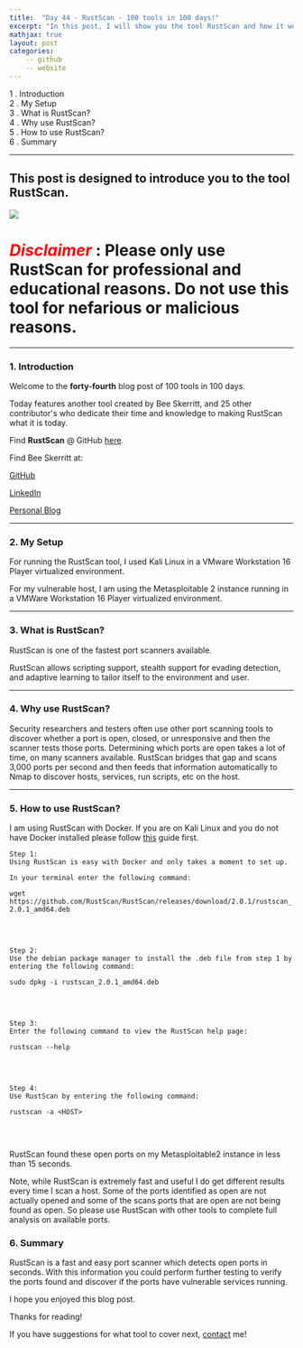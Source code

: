 ```yaml
---
title:  "Day 44 - RustScan - 100 tools in 100 days!"
excerpt: "In this post, I will show you the tool RustScan and how it works."
mathjax: true
layout: post
categories:
    -- github
    -- website
---
```


1 . Introduction
<br>
2 . My Setup
<br>
3 . What is RustScan?
<br>
4 . Why use RustScan?
<br>
5 . How to use RustScan?
<br>
6 . Summary

---

## This post is designed to introduce you to the tool RustScan.

![](https://raw.githubusercontent.com/RustScan/RustScan/master/pictures/rustscan.png)

# <span style="color:red">***Disclaimer***</span> : **Please only use RustScan for professional and educational reasons. Do not use this tool for nefarious or malicious reasons.**

---

### 1. **Introduction**

Welcome to the **forty-fourth** blog post of 100 tools in 100 days.<br>

Today features another tool created by Bee Skerritt, and 25 other contributor's who dedicate their time and knowledge to making RustScan what it is today. 

Find **RustScan** @ GitHub [here](https://github.com/RustScan/RustScan).

Find Bee Skerritt at:

[GitHub](https://github.com/bee-san)

[LinkedIn](https://www.linkedin.com/in/brandonls/)

[Personal Blog](https://skerritt.blog/)

---

### 2. **My Setup**

For running the RustScan tool, I used Kali Linux in a VMware Workstation 16 Player virtualized environment.

For my vulnerable host, I am using the Metasploitable 2 instance running in a VMWare Workstation 16 Player virtualized environment. 

---

### 3. **What is RustScan?**

RustScan is one of the fastest port scanners available.

RustScan allows scripting support, stealth support for evading detection, and adaptive learning to tailor itself to the environment and user.

---

### 4. **Why use RustScan?**

Security researchers and testers often use other port scanning tools to discover whether a port is open, closed, or unresponsive and then the scanner tests those ports. Determining which ports are open takes a lot of time, on many scanners available. RustScan bridges that gap and scans 3,000 ports per second and then feeds that information automatically to Nmap to discover hosts, services, run scripts, etc on the host. 

---

### 5. **How to use RustScan?**

I am using RustScan with Docker. If you are on Kali Linux and you do not have Docker installed please follow [this](https://www.kali.org/docs/containers/installing-docker-on-kali/) guide first. 

    Step 1:
    Using RustScan is easy with Docker and only takes a moment to set up.

    In your terminal enter the following command:
    
`wget https://github.com/RustScan/RustScan/releases/download/2.0.1/rustscan_2.0.1_amd64.deb`

<br>

![]()

    Step 2:
    Use the debian package manager to install the .deb file from step 1 by 
    entering the following command:

    sudo dpkg -i rustscan_2.0.1_amd64.deb

<br>

![]()

    Step 3:
    Enter the following command to view the RustScan help page:

    rustscan --help

<br>

![]()

    Step 4:
    Use RustScan by entering the following command:

    rustscan -a <HOST>

<br>

![]()

RustScan found these open ports on my Metasploitable2 instance in less than 15 seconds. 

Note, while RustScan is extremely fast and useful I do get different results every time I scan a host. Some of the ports identified as open are not actually opened and some of the scans ports that are open are not being found as open. So please use RustScan with other tools to complete full analysis on available ports. 

### 6. **Summary**

RustScan is a fast and easy port scanner which detects open ports in seconds. With this information you could perform further testing to verify the ports found and discover if the ports have vulnerable services running.

I hope you enjoyed this blog post.

Thanks for reading!<br>

If you have suggestions for what tool to cover next, [contact](mailto:matthew.o.mccorkle@gmail.com) me!
